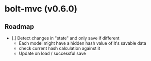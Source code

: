 # bolt-mvc (v0.6.0)

## Roadmap

- [.] Detect changes in "state" and only save if different
    - Each model might have a hidden hash value of it's savable data
    - check current hash calculation against it
    - Update on load / successful save
